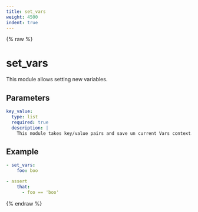 ```yaml
---
title: set_vars
weight: 4500
indent: true
---
```


{% raw %}
# set_vars

This module allows setting new variables.

## Parameters

```yaml
key_value:
  type: list
  required: true
  description: |
    This module takes key/value pairs and save un current Vars context.
```

## Example

```yaml
- set_vars:
    foo: boo

- assert
    that:
      - foo == 'boo'
```
{% endraw %}